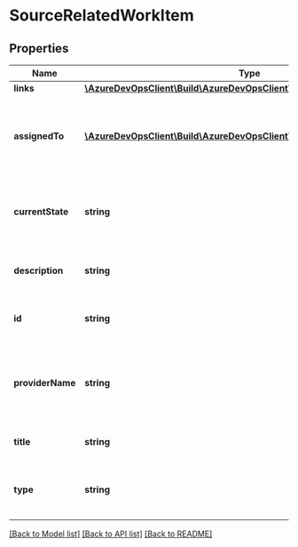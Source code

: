 # SourceRelatedWorkItem

## Properties
Name | Type | Description | Notes
------------ | ------------- | ------------- | -------------
**links** | [**\AzureDevOpsClient\Build\AzureDevOpsClient\Build\Model\ReferenceLinks**](ReferenceLinks.md) |  | [optional] 
**assignedTo** | [**\AzureDevOpsClient\Build\AzureDevOpsClient\Build\Model\IdentityRef**](IdentityRef.md) | Identity ref for the person that the work item is assigned to. | [optional] 
**currentState** | **string** | Current state of the work item, e.g. Active, Resolved, Closed, etc. | [optional] 
**description** | **string** | Long description for the work item. | [optional] 
**id** | **string** | Unique identifier for the work item | [optional] 
**providerName** | **string** | The name of the provider the work item is associated with. | [optional] 
**title** | **string** | Short name for the work item. | [optional] 
**type** | **string** | Type of work item, e.g. Bug, Task, User Story, etc. | [optional] 

[[Back to Model list]](../README.md#documentation-for-models) [[Back to API list]](../README.md#documentation-for-api-endpoints) [[Back to README]](../README.md)


